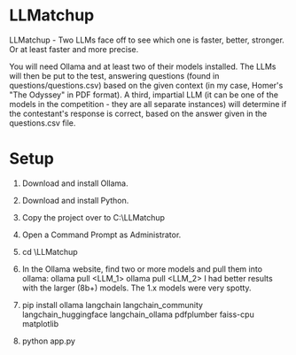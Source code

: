 # LLMatchup
LLMatchup - Two LLMs face off to see which one is faster, better, stronger. Or at least faster and more precise.

You will need Ollama and at least two of their models installed. The LLMs will then be put to the test, answering questions (found in questions/questions.csv) based on the given context (in my case, Homer's "The Odyssey" in PDF format). A third, impartial LLM (it can be one of the models in the competition - they are all separate instances) will determine if the contestant's response is correct, based on the answer given in the questions.csv file.

# Setup
1. Download and install Ollama.

2. Download and install Python.

3. Copy the project over to C:\LLMatchup

4. Open a Command Prompt as Administrator.

5. cd \LLMatchup

6. In the Ollama website, find two or more models and pull them into ollama:
   ollama pull <LLM_1>
   ollama pull <LLM_2>
   I had better results with the larger (8b+) models. The 1.x models were very spotty.

7. pip install ollama langchain langchain_community langchain_huggingface langchain_ollama pdfplumber faiss-cpu matplotlib

8. python app.py
